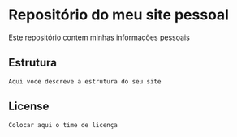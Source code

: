 # Repositório do meu site pessoal

Este repositório contem minhas informações pessoais

## Estrutura

```Aqui voce descreve a estrutura do seu site```

## License 

```Colocar aqui o time de licença```
